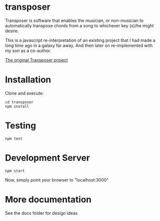 transposer
=====

Transposer is software that enables the musician, or non-musician to automatically transpose chords from a song to whichever key (s)/he might desire.

This is a javascript re-interpretation of an existing project that I had made a long time ago in a galaxy far away. And then later on re-implemented with my son as a co-author.

[The original Transposer project](https://sourceforge.net/projects/transposer/reviews/)

# Installation

Clone and execute:

```
cd transposer
npm install
```

# Testing

```
npm test
```

# Development Server

```
npm start
```
Now, simply point your browser to "localhost:3000"

# More documentation

See the docs folder for design ideas
